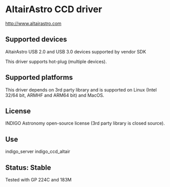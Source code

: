 # AltairAstro CCD driver

http://www.altairastro.com

## Supported devices

AltairAstro USB 2.0 and USB 3.0 devices supported by vendor SDK

This driver supports hot-plug (multiple devices).

## Supported platforms

This driver depends on 3rd party library and is supported on Linux (Intel 32/64 bit, ARMHF and ARM64 bit) and MacOS.

## License

INDIGO Astronomy open-source license (3rd party library is closed source).

## Use

indigo_server indigo_ccd_altair

## Status: Stable

Tested with GP 224C and 183M

